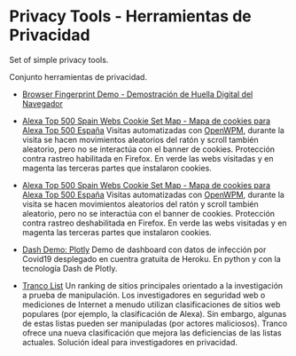 # Privacy Tools - Herramientas de Privacidad

Set of simple privacy tools.

Conjunto herramientas de privacidad.


* [Browser Fingerprint Demo - Demostración de Huella Digital del Navegador](https://mercaderd.github.io/PrivacyTools/BrowserFingerprint/index.html)

* [Alexa Top 500 Spain Webs Cookie Set Map - Mapa de cookies para Alexa Top 500 España](https://floating-beyond-97931.herokuapp.com) Visitas automatizadas con [OpenWPM](https://github.com/mozilla/OpenWPM), durante la visita se hacen movimientos aleatorios del ratón y scroll también aleatorio, pero no se interactúa con el banner de cookies. Protección contra rastreo habilitada en Firefox. En verde las webs visitadas y en magenta las terceras partes que instalaron cookies.

* [Alexa Top 500 Spain Webs Cookie Set Map - Mapa de cookies para Alexa Top 500 España](https://fast-badlands-68938.herokuapp.com) Visitas automatizadas con [OpenWPM](https://github.com/mozilla/OpenWPM), durante la visita se hacen movimientos aleatorios del ratón y scroll también aleatorio, pero no se interactúa con el banner de cookies. Protección contra rastreo deshabilitada en Firefox. En verde las webs visitadas y en magenta las terceras partes que instalaron cookies.

* [Dash Demo: Plotly](https://safe-inlet-70219.herokuapp.com) Demo de dashboard con datos de infección por Covid19 desplegado en cuentra gratuita de Heroku. En python y con la tecnología Dash de Plotly.

* [Tranco List](https://tranco-list.eu/) Un ranking de sitios principales orientado a la investigación a prueba de manipulación. Los investigadores en seguridad web o mediciones de Internet a menudo utilizan clasificaciones de sitios web populares (por ejemplo, la clasificación de Alexa). Sin embargo, algunas de estas listas pueden ser manipuladas (por actores maliciosos). Tranco ofrece una nueva clasificación que mejora las deficiencias de las listas actuales. Solución ideal para investigadores en privacidad.
